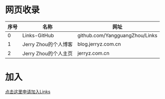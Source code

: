 # 网页收录

| 序号 | 名称                  | 网址                                             |
| ---- | --------------------- | ----------------------------------------------- |
| 0    | Links-GitHub          | github.com/YangguangZhou/Links                  |
| 1    | Jerry Zhou的个人博客   | blog.jerryz.com.cn                              |
| 2    | Jerry Zhou的个人主页   | jerryz.com.cn                                   |

# 加入

[点击这里申请加入Links](https://github.com/YangguangZhou/Links/issues/new?assignees=YangguangZhou&labels=申请收录&template=beta.yml)